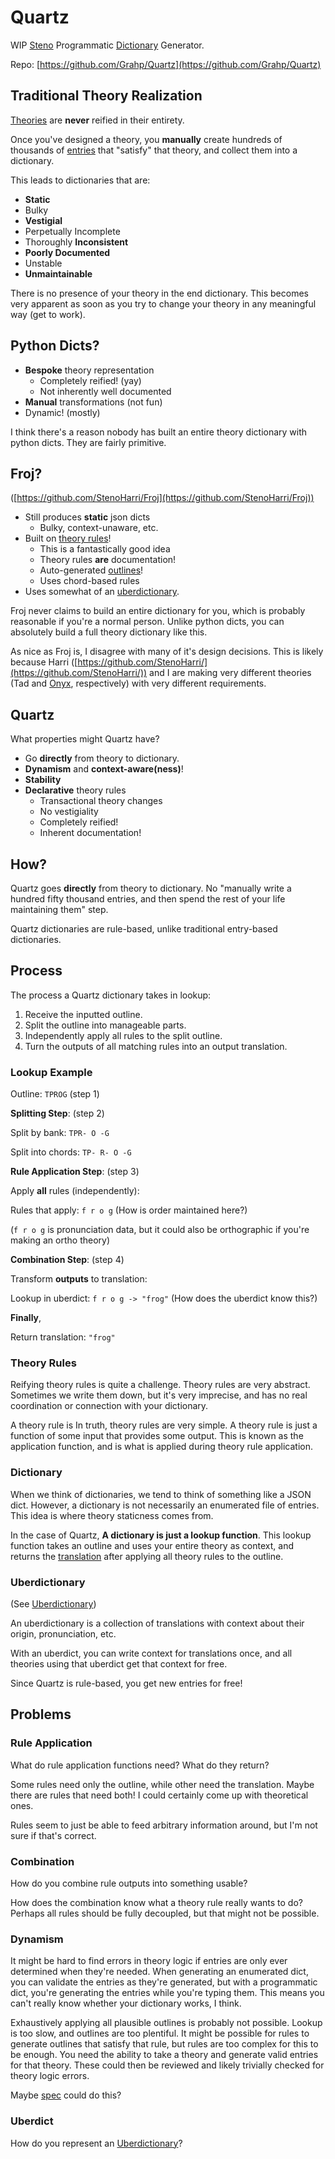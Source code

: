 # Quartz

WIP [Steno](steno.md) Programmatic [Dictionary](steno-glossary.md#dictionary) Generator.

Repo: [https://github.com/Grahp/Quartz](https://github.com/Grahp/Quartz)

## Traditional Theory Realization

[Theories](steno-glossary.md#theory) are **never** reified in their entirety.

Once you've designed a theory, you **manually** create hundreds of thousands of [entries](steno-glossary.md#entry) that "satisfy" that theory, and collect them into a dictionary.

This leads to dictionaries that are:
- **Static**
- Bulky
- **Vestigial**
- Perpetually Incomplete
- Thoroughly **Inconsistent**
- **Poorly Documented**
- Unstable
- **Unmaintainable**

There is no presence of your theory in the end dictionary. This becomes very apparent as soon as you try to change your theory in any meaningful way (get to work).

## Python Dicts?

- **Bespoke** theory representation
  - Completely reified! (yay)
  - Not inherently well documented
- **Manual** transformations (not fun)
- Dynamic! (mostly)

I think there's a reason nobody has built an entire theory dictionary with python dicts. They are fairly primitive.

## Froj?

([https://github.com/StenoHarri/Froj](https://github.com/StenoHarri/Froj))

- Still produces **static** json dicts
  - Bulky, context-unaware, etc.
- Built on [theory rules](steno-glossary.md#theory-rule)!
  - This is a fantastically good idea
  - Theory rules **are** documentation!
  - Auto-generated [outlines](steno-glossary.md#outline)!
  - Uses chord-based rules
- Uses somewhat of an [uberdictionary](uberdictionary.md).

Froj never claims to build an entire dictionary for you, which is probably reasonable if you're a normal person.
Unlike python dicts, you can absolutely build a full theory dictionary like this.

As nice as Froj is, I disagree with many of it's design decisions. This is likely because Harri ([https://github.com/StenoHarri/](https://github.com/StenoHarri/)) and I are making very different theories (Tad and [Onyx](onyx.md), respectively) with very different requirements.

## Quartz

What properties might Quartz have?

- Go **directly** from theory to dictionary.
- **Dynamism** and **context-aware(ness)**!
- **Stability**
- **Declarative** theory rules
  - Transactional theory changes
  - No vestigiality
  - Completely reified!
  - Inherent documentation!

## How?

Quartz goes **directly** from theory to dictionary. No "manually write a hundred fifty thousand entries, and then spend the rest of your life maintaining them" step.

Quartz dictionaries are rule-based, unlike traditional entry-based dictionaries.

## Process

The process a Quartz dictionary takes in lookup:

1. Receive the inputted outline.
2. Split the outline into manageable parts.
3. Independently apply all rules to the split outline.
4. Turn the outputs of all matching rules into an output translation.

### Lookup Example

Outline: `TPROG` (step 1)

**Splitting Step**: (step 2)

Split by bank:
`TPR- O -G`

Split into chords:
`TP- R- O -G`

**Rule Application Step**: (step 3)

Apply **all** rules (independently):

Rules that apply: `f r o g` (How is order maintained here?)

(`f r o g` is pronunciation data, but it could also be orthographic if you're making an ortho theory)

**Combination Step**: (step 4)

Transform **outputs** to translation:

Lookup in uberdict:
`f r o g -> "frog"` (How does the uberdict know this?)

**Finally**,

Return translation:
`"frog"`

### Theory Rules

Reifying theory rules is quite a challenge. Theory rules are very abstract. Sometimes we write them down, but it's very imprecise, and has no real coordination or connection with your dictionary.

A theory rule is 
In truth, theory rules are very simple. A theory rule is just a function of some input that provides some output. This is known as the application function, and is what is applied during theory rule application.

### Dictionary

When we think of dictionaries, we tend to think of something like a JSON dict. However, a dictionary is not necessarily an enumerated file of entries. This idea is where theory staticness comes from.

In the case of Quartz, **A dictionary is just a lookup function**. This lookup function takes an outline and uses your entire theory as context, and returns the [translation](steno-glossary.md#translation) after applying all theory rules to the outline.

### Uberdictionary

(See [Uberdictionary](uberdictionary.md))

An uberdictionary is a collection of translations with context about their origin, pronunciation, etc.

With an uberdict, you can write context for translations once, and all theories using that uberdict get that context for free.

Since Quartz is rule-based, you get new entries for free!

## Problems

### Rule Application

What do rule application functions need? What do they return?

Some rules need only the outline, while other need the translation. Maybe there are rules that need both! I could certainly come up with theoretical ones.

Rules seem to just be able to feed arbitrary information around, but I'm not sure if that's correct.

### Combination

How do you combine rule outputs into something usable?

How does the combination know what a theory rule really wants to do? Perhaps all rules should be fully decoupled, but that might not be possible.

### Dynamism

It might be hard to find errors in theory logic if entries are only ever determined when they're needed. When generating an enumerated dict, you can validate the entries as they're generated, but with a programmatic dict, you're generating the entries while you're typing them. This means you can't really know whether your dictionary works, I think.

Exhaustively applying all plausible outlines is probably not possible. Lookup is too slow, and outlines are too plentiful. It might be possible for rules to generate outlines that satisfy that rule, but rules are too complex for this to be enough. You need the ability to take a theory and generate valid entries for that theory. These could then be reviewed and likely trivially checked for theory logic errors.

Maybe [spec](clojure.md) could do this?

### Uberdict

How do you represent an [Uberdictionary](uberdictionary.md)?
